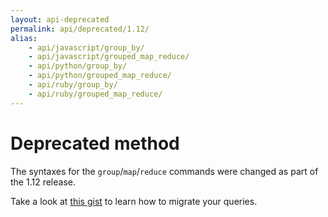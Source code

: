 ```yaml
---
layout: api-deprecated
permalink: api/deprecated/1.12/
alias:
    - api/javascript/group_by/
    - api/javascript/grouped_map_reduce/
    - api/python/group_by/
    - api/python/grouped_map_reduce/
    - api/ruby/group_by/
    - api/ruby/grouped_map_reduce/
---
```


# Deprecated method #

The syntaxes for the `group`/`map`/`reduce` commands were changed as part of the 1.12 release.

Take a look at [this gist](https://gist.github.com/coffeemug/9518214) to learn how to migrate your queries.
